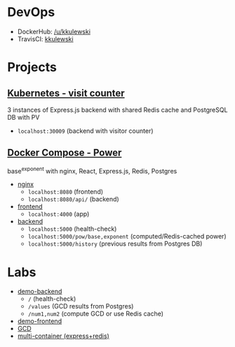 # DevOps
- DockerHub: [/u/kkulewski](https://hub.docker.com/u/kkulewski)  
- TravisCI: [kkulewski](https://travis-ci.com/github/kkulewski)
# Projects
## [Kubernetes - visit counter](lab9/)
3 instances of Express.js backend with shared Redis cache and PostgreSQL DB with PV
* `localhost:30009` (backend with visitor counter)
## [Docker Compose - Power](lab6/)
base<sup>exponent</sup> with nginx, React, Express.js, Redis, Postgres
* [nginx](lab6/nginx/)
  * `localhost:8080` (frontend)
  * `localhost:8080/api/` (backend)
* [frontend](lab6/frontend/) 
  * `localhost:4000` (app)
* [backend](lab6/backend/)
  * `localhost:5000` (health-check)
  * `localhost:5000/pow/base,exponent` (computed/Redis-cached power)
  * `localhost:5000/history` (previous results from Postgres DB)
# Labs
* [demo-backend](lab3-4-5/backend/)
  * `/` (health-check)
  * `/values` (GCD results from Postgres)
  * `/num1,num2` (compute GCD or use Redis cache)
* [demo-frontend](lab3-4-5/frontend/)
* [GCD](lab3-4-5/nwd/)
* [multi-container (express+redis)](lab3-4-5/multicontapp/)
